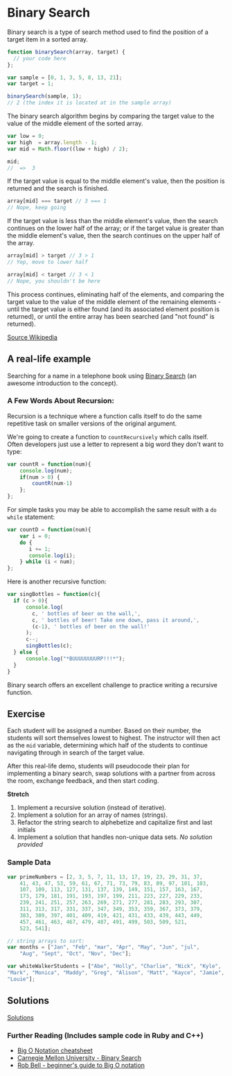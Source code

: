 <!-- Hook: How many of you are looking to get a job in development after this class?  Today, we're going to start introducing you to common concepts in Computer Science.  While these are incredibly useful thought exercises, and will help you to grow into a great problem solver, there is a more immediate need to learn these concepts: you will see them in interviews.  In some form or another, you will most likely see every one of these problems in some interview over your career, either directly or as a possible solution to an interview problem. -->

# Binary Search

Binary search is a type of search method used to find the position of a target item in a sorted array.

``` js
function binarySearch(array, target) {
  // your code here
};

var sample = [0, 1, 3, 5, 8, 13, 21];
var target = 1;

binarySearch(sample, 1); 
// 2 (the index it is located at in the sample array)

```

The binary search algorithm begins by comparing the target value to the value of the middle element of the sorted array.

``` js
var low = 0;
var high  = array.length - 1;
var mid = Math.floor((low + high) / 2);

mid;
//  =>  3
```

If the target value is equal to the middle element's value, then the position is returned and the search is finished.

``` js
array[mid] === target // 3 === 1
// Nope, keep going
```

If the target value is less than the middle element's value, then the search continues on the lower half of the array; or if the target value is greater than the middle element's value, then the search continues on the upper half of the array.

``` js
array[mid] > target // 3 > 1
// Yep, move to lower half

array[mid] < target // 3 < 1
// Nope, you shouldn't be here
```

This process continues, eliminating half of the elements, and comparing the target value to the value of the middle element of the remaining elements - until the target value is either found (and its associated element position is returned), or until the entire array has been searched (and "not found" is returned).

[Source Wikipedia](https://en.wikipedia.org/wiki/Binary_search_algorithm)

## A real-life example

Searching for a name in a telephone book using [Binary Search](https://study.cs50.net/binary_search) (an awesome introduction to the concept).

<!--CFU Mimic the cs50 approach with a piece of paper with a lot of numbers on it, at each step ask students, "Now what do I do?" and rip accordingly.  -->

### A Few Words About Recursion:

Recursion is a technique where a function calls itself to do the same repetitive task 
on smaller versions of the original argument.

We're going to create a function to `countRecursively` which calls itself. Often developers just use a letter to represent a big word they don't want to type:

``` js
var countR = function(num){
    console.log(num);
    if(num > 0) {
        countR(num-1)
    };
};

```

For simple tasks you may be able to accomplish the same result with a `do while` statement:

``` js
var countD = function(num){
    var i = 0;
    do {
       i += 1;
       console.log(i);
    } while (i < num);
};

```

Here is another recursive function: 

``` js
var singBottles = function(c){
  if (c > 0){
      console.log(
        c, ' bottles of beer on the wall,',
        c, ' bottles of beer! Take one down, pass it around,',
        (c-1), ' bottles of beer on the wall!'
      );
      c--;
      singBottles(c);
  } else {
      console.log("*BUUUUUUUURP!!!*");
  }
}

```

Binary search offers an excellent challenge to practice writing a recursive function.


## Exercise

Each student will be assigned a number. Based on their number, the students will sort themselves lowest to highest. The instructor will then act as the `mid` variable, determining which half of the students to continue navigating through in search of the target value.

After this real-life demo, students will pseudocode their plan for implementing a binary search, swap solutions with a partner from across the room, exchange feedback, and then start coding.


**Stretch**

1. Implement a recursive solution (instead of iterative).
1. Implement a solution for an array of names (strings).
1. Refactor the string search to alphebetize and capitalize first and last initials
1. Implement a solution that handles non-unique data sets. _No solution provided_


### Sample Data

``` js
var primeNumbers = [2, 3, 5, 7, 11, 13, 17, 19, 23, 29, 31, 37, 
    41, 43, 47, 53, 59, 61, 67, 71, 73, 79, 83, 89, 97, 101, 103,
    107, 109, 113, 127, 131, 137, 139, 149, 151, 157, 163, 167, 
    173, 179, 181, 191, 193, 197, 199, 211, 223, 227, 229, 233, 
    239, 241, 251, 257, 263, 269, 271, 277, 281, 283, 293, 307, 
    311, 313, 317, 331, 337, 347, 349, 353, 359, 367, 373, 379, 
    383, 389, 397, 401, 409, 419, 421, 431, 433, 439, 443, 449, 
    457, 461, 463, 467, 479, 487, 491, 499, 503, 509, 521, 
    523, 541];

// string arrays to sort:
var months = ["Jan", "Feb", "mar", "Apr", "May", "Jun", "jul",
    "Aug", "Sept", "Oct", "Nov", "Dec"];

var whiteWalkerStudents = ["Abe", "Holly", "Charlie", "Nick", "Kyle", 
"Mark", "Monica", "Maddy", "Greg", "Alison", "Matt", "Kayce", "Jamie", 
"Louie"];
```


## Solutions
[Solutions](solution.js)

### Further Reading (Includes sample code in Ruby and C++)

- [Big O Notation cheatsheet](http://bigocheatsheet.com/)
- [Carnegie Mellon University - Binary Search](http://www.cs.cmu.edu/~15110-f12/Unit05PtB-handout.pdf)
- [Rob Bell - beginner's guide to Big O notation](https://rob-bell.net/2009/06/a-beginners-guide-to-big-o-notation/)
